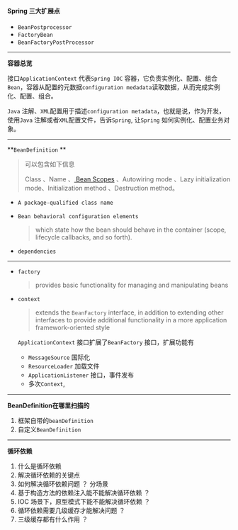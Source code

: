 #### Spring 三大扩展点

* `BeanPostprocessor`
* `FactoryBean`
* `BeanFactoryPostProcessor`

----

**容器总览**

接口`ApplicationContext` 代表`Spring IOC` 容器，它负责实例化、配置、组合`Bean`，容器从配置的元数据`configuration medadata`读取数据，从而完成实例化、配置、组合。

`Java` 注解、`XML`配置用于描述`configuration metadata`，也就是说，作为开发，使用`Java` 注解或者`XML`配置文件，告诉`Spring`, 让`Spring` 如何实例化、配置业务对象。

---

**`BeanDefinition`  **

> 可以包含如下信息
>
> Class 、Name 、[ Bean Scopes](https://docs.spring.io/spring-framework/docs/5.2.22.RELEASE/spring-framework-reference/core.html#beans-factory-scopes) 、Autowiring mode 、Lazy initialization mode、Initialization method 、Destruction method。

* `A package-qualified class name `

* `Bean behavioral configuration elements `

  > which state how the bean should behave in the container (scope, lifecycle callbacks, and so forth). 

* `dependencies `

---

* `factory`

  > provides basic functionality for managing and manipulating beans 

* `context`

  > extends the `BeanFactory` interface, in addition to extending other interfaces to provide additional functionality in a more application framework-oriented style 

  `ApplicationContext` 接口扩展了`BeanFactory` 接口，扩展功能有

  * `MessageSource` 国际化
  * `ResourceLoader` 加载文件
  * `ApplicationListener` 接口，事件发布
  * 多次`Context`,

---

**BeanDefinition在哪里扫描的**

1. 框架自带的`beanDefinition`
2. 自定义`BeanDefinition`

---

**循环依赖**

1. 什么是循环依赖
2. 解决循环依赖的关键点
3. 如何解决循环依赖问题 ？ 分场景
4. 基于构造方法的依赖注入能不能解决循环依赖 ？
5. IOC 场景下，原型模式下能不能解决循环依赖 ？
6. 循环依赖需要几级缓存才能解决问题 ？
7. 三级缓存都有什么作用 ？